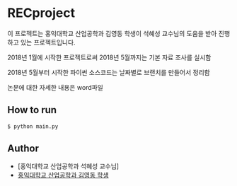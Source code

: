 # RECproject

이 프로젝트는 홍익대학교 산업공학과 김영동 학생이 석혜성 교수님의 도움을 받아 진행하고 있는 프로젝트입니다.

2018년 1월에 시작한 프로젝트로써 2018년 5월까지는 기본 자료 조사를 실시함

2018년 5월부터 시작한 파이썬 소스코드는 날짜별로 브랜치를 만들어서 정리함

논문에 대한 자세한 내용은 word파일 

## How to run
```bash
$ python main.py
```

## Author
* [홍익대학교 산업공학과 석혜성 교수님]
* [홍익대학교 산업공학과 김영동 학생](https://github.com/KimYoungDong2)
